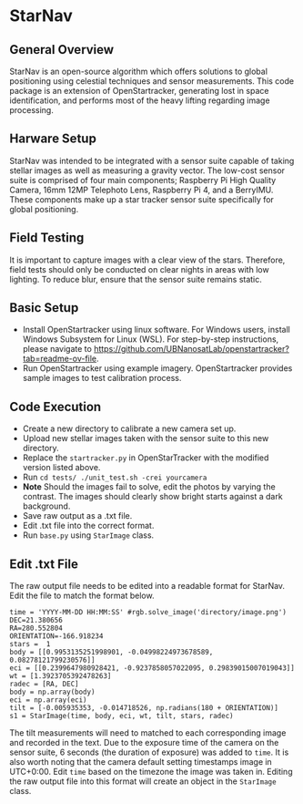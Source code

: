 # StarNav

## General Overview
StarNav is an open-source algorithm which offers solutions to global positioning using celestial techniques and sensor measurements. This code package is an extension of OpenStartracker, generating lost in space identification, and performs most of the heavy lifting regarding image processing.

## Harware Setup
StarNav was intended to be integrated with a sensor suite capable of taking stellar images as well as measuring a gravity vector. The low-cost sensor suite is comprised of four main components; Raspberry Pi High Quality Camera, 16mm 12MP Telephoto Lens, Raspberry Pi 4, and a BerryIMU. These components make up a star tracker sensor suite specifically for global positioning.

## Field Testing
It is important to capture images with a clear view of the stars. Therefore, field tests should only be conducted on clear nights in areas with low lighting. To reduce blur, ensure that the sensor suite remains static.

## Basic Setup
- Install OpenStartracker using linux software. For Windows users, install Windows Subsystem for Linux (WSL). For step-by-step instructions, please navigate to https://github.com/UBNanosatLab/openstartracker?tab=readme-ov-file.
- Run OpenStartracker using example imagery. OpenStartracker provides sample images to test calibration process.

## Code Execution 
- Create a new directory to calibrate a new camera set up.
- Upload new stellar images taken with the sensor suite to this new directory.
- Replace the ```startracker.py``` in OpenStarTracker with the modified version listed above.
- Run ```cd tests/ ./unit_test.sh -crei yourcamera```
- **Note** Should the images fail to solve, edit the photos by varying the contrast. The images should clearly show bright starts against a dark background.
- Save raw output as a .txt file.
- Edit .txt file into the correct format.
- Run ```base.py``` using ```StarImage``` class.

## Edit .txt File
The raw output file needs to be edited into a readable format for StarNav. Edit the file to match the format below. 
~~~
time = 'YYYY-MM-DD HH:MM:SS' #rgb.solve_image('directory/image.png')
DEC=21.380656
RA=280.552804
ORIENTATION=-166.918234
stars =  1
body = [[0.9953135251998901, -0.04998224973678589, 0.08278121799230576]]
eci = [[0.2399647980928421, -0.9237858057022095, 0.29839015007019043]]
wt = [1.3923705392478263]
radec = [RA, DEC]
body = np.array(body)
eci = np.array(eci)
tilt = [-0.005935353, -0.014718526, np.radians(180 + ORIENTATION)]
s1 = StarImage(time, body, eci, wt, tilt, stars, radec)
~~~
The tilt measurements will need to matched to each corresponding image and recorded in the text. Due to the exposure time of the camera on the sensor suite, 6 seconds (the duration of exposure) was added to ```time```. It is also worth noting that the camera default setting timestamps image in UTC+0:00. Edit ```time``` based on the timezone the image was taken in. Editing the raw output file into this format will create an object in the ```StarImage``` class.






